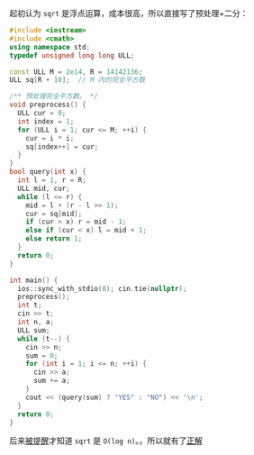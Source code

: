 起初认为 `sqrt` 是浮点运算，成本很高，所以直接写了预处理+二分：

```cpp
#include <iostream>
#include <cmath>
using namespace std;
typedef unsigned long long ULL;

const ULL M = 2e14, R = 14142136;
ULL sq[R + 10];  // M 内的完全平方数

/** 预处理完全平方数。 */
void preprocess() {
  ULL cur = 0;
  int index = 1;
  for (ULL i = 1; cur <= M; ++i) {
    cur = i * i;
    sq[index++] = cur;
  }
}
bool query(int x) {
  int l = 1, r = R;
  ULL mid, cur;
  while (l <= r) {
    mid = l + (r - l >> 1);
    cur = sq[mid];
    if (cur > x) r = mid - 1;
    else if (cur < x) l = mid + 1;
    else return 1;
  }
  return 0;
}

int main() {
  ios::sync_with_stdio(0); cin.tie(nullptr);
  preprocess();
  int t;
  cin >> t;
  int n, a;
  ULL sum;
  while (t--) {
    cin >> n;
    sum = 0;
    for (int i = 1; i <= n; ++i) {
      cin >> a;
      sum += a;
    }
    cout << (query(sum) ? "YES" : "NO") << '\n';
  }
  return 0;
}
```

后来[被提醒](https://codeforces.com/blog/entry/123952?#comment-1099308)才知道 `sqrt` 是 `O(log n)`。。所以就有了[正解](./simulate.cpp)
